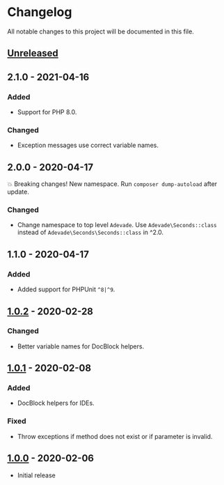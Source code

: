 # Changelog

All notable changes to this project will be documented in this file.

## [Unreleased]

## 2.1.0 - 2021-04-16

### Added

- Support for PHP 8.0.

### Changed

- Exception messages use correct variable names.

## 2.0.0 - 2020-04-17

:boom: Breaking changes! New namespace. Run `composer dump-autoload` after update.

### Changed

- Change namespace to top level `Adevade`. Use `Adevade\Seconds::class` instead of `Adevade\Seconds\Seconds::class` in ^2.0.

## 1.1.0 - 2020-04-17

### Added

- Added support for PHPUnit `^8|^9`.

## [1.0.2] - 2020-02-28

### Changed

- Better variable names for DocBlock helpers.

## [1.0.1] - 2020-02-08

### Added

- DocBlock helpers for IDEs.

### Fixed

- Throw exceptions if method does not exist or if parameter is invalid.

## [1.0.0] - 2020-02-06

- Initial release

[unreleased]: https://github.com/adevade/seconds/compare/1.0.2...HEAD
[1.0.2]: https://github.com/adevade/seconds/compare/1.0.1...1.0.2
[1.0.1]: https://github.com/adevade/seconds/compare/1.0.0...1.0.1
[1.0.0]: https://github.com/adevade/seconds/releases/tag/1.0.0
